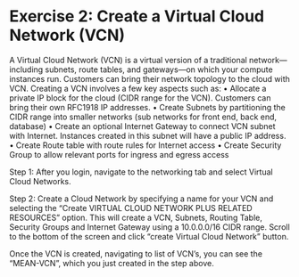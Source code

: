 # Exercise 2: Create a Virtual Cloud Network (VCN)

A Virtual Cloud Network (VCN) is a virtual version of a traditional network—including subnets, route tables, and gateways—on which your compute instances run. Customers can bring their network topology to the cloud with VCN.  Creating a VCN involves a few key aspects such as: 
•	Allocate a private IP block for the cloud (CIDR range for the VCN). Customers can bring their own RFC1918 IP addresses. 
•	Create Subnets by partitioning the CIDR range into smaller networks (sub networks for front end, back end, database) 
•	Create an optional Internet Gateway to connect VCN subnet with Internet. Instances created in this subnet will have a public IP address.
•	Create Route table with route rules for Internet access
•	Create Security Group to allow relevant ports for ingress and egress access

Step 1: After you login, navigate to the networking tab and select Virtual Cloud Networks.

 


Step 2: Create a Cloud Network by specifying a name for your VCN and selecting the “Create VIRTUAL CLOUD NETWORK PLUS RELATED RESOURCES” option. This will create a VCN, Subnets, Routing Table, Security Groups and Internet Gateway using a 10.0.0.0/16 CIDR range. Scroll to the bottom of the screen and click “create Virtual Cloud Network” button.

 

 



Once the VCN is created, navigating to list of VCN’s, you can see the “MEAN-VCN”, which you just created in the step above.
 
